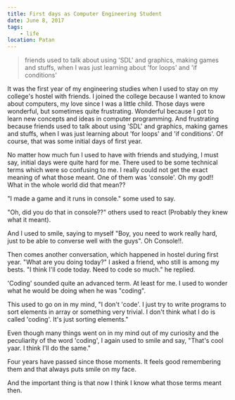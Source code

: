 ```yaml
---
title: First days as Computer Engineering Student
date: June 8, 2017
tags:
    - life
location: Patan
---
```


> friends used to talk about using 'SDL' and graphics, making games and stuffs, when I was just learning about 'for loops' and 'if conditions'

It was the first year of my engineering studies when I used to stay on my college's hostel with friends. I joined the college because I wanted to know about computers, my love since I was a little child. Those days were wonderful, but sometimes quite frustrating. Wonderful because I got to learn new concepts and ideas in computer programming. And frustrating because friends used to talk about using 'SDL' and graphics, making games and stuffs, when I was just learning about 'for loops' and 'if conditions'. Of course, that was some initial days of first year.

No matter how much fun I used to have with friends and studying, I must say, initial days were quite hard for me. There used to be some technical terms which were so confusing to me. I really could not get the exact meaning of what those meant. One of them was 'console'. Oh my god!! What in the whole world did that mean??

"I made a game and it runs in console." some used to say.

"Oh, did you do that in console??" others used to react (Probably they knew what it meant).

And I used to smile, saying to myself "Boy, you need to work really hard, just to be able to converse well with the guys". Oh Console!!.

Then comes another conversation, which happened in hostel during first year. "What are you doing today?" I asked a friend, who still is among my bests. "I think I'll code today. Need to code so much." he replied.

'Coding' sounded quite an advanced term. At least for me. I used to wonder what he would be doing when he was "coding".

This used to go on in my mind, "I don't 'code'. I just try to write programs to sort elements in array or something very trivial. I don't think what I do is called 'coding'. It's just sorting elements."

Even though many things went on in my mind out of my curiosity and the peculiarity of the word 'coding', I again used to smile and say, "That's cool yaar. I think I'll do the same."

Four years have passed since those moments. It feels good remembering them and that always puts smile on my face.

And the important thing is that now I think I know what those terms meant then. 
